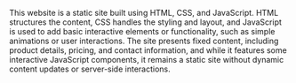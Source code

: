 This website is a static site built using HTML, CSS, and JavaScript. HTML structures the content, CSS handles the styling and layout, and JavaScript is used to 
add basic interactive elements or functionality, such as simple animations or user interactions. The site presents fixed content, including product details, pricing, and contact 
information, and while it features some interactive JavaScript components, it remains a static site without dynamic content updates or server-side interactions.
